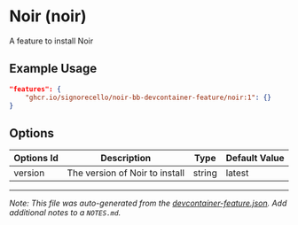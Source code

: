 
# Noir (noir)

A feature to install Noir

## Example Usage

```json
"features": {
    "ghcr.io/signorecello/noir-bb-devcontainer-feature/noir:1": {}
}
```

## Options

| Options Id | Description | Type | Default Value |
|-----|-----|-----|-----|
| version | The version of Noir to install | string | latest |



---

_Note: This file was auto-generated from the [devcontainer-feature.json](https://github.com/signorecello/noir-bb-devcontainer-feature/blob/main/src/noir/devcontainer-feature.json).  Add additional notes to a `NOTES.md`._
